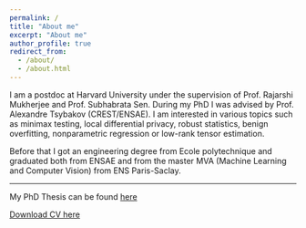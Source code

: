 ```yaml
---
permalink: /
title: "About me"
excerpt: "About me"
author_profile: true
redirect_from: 
  - /about/
  - /about.html
---
```

I am a postdoc at Harvard University under the supervision of Prof. Rajarshi Mukherjee and Prof. Subhabrata Sen. During my PhD I was advised by Prof. Alexandre Tsybakov (CREST/ENSAE). 
I am interested in various topics such as minimax testing, local differential privacy, robust statistics, benign overfitting, nonparametric regression or low-rank tensor estimation.

Before that I got an engineering degree from Ecole polytechnique and graduated both from ENSAE and from the master MVA (Machine Learning and Computer Vision) 
from ENS Paris-Saclay.

------

My PhD Thesis can be found [here](/files/Thesis_Julien_Chhor.pdf)


[Download CV here](/files/CV_Julien_CHHOR.pdf)
